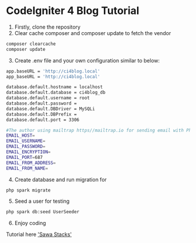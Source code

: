 # CodeIgniter 4 Blog Tutorial

1. Firstly, clone the repository
2. Clear cache composer and composer update to fetch the vendor 

```bash
composer clearcache
composer update
```

3. Create .env file and your own configuration similar to below:

```bash
app.baseURL = 'http://ci4blog.local'
app_baseURL = 'http://ci4blog.local'

database.default.hostname = localhost
database.default.database = ci4blog_db
database.default.username = root
database.default.password = 
database.default.DBDriver = MySQLi
database.default.DBPrefix = 
database.default.port = 3306

#The author using mailtrap https//mailtrap.io for sending email with PhpMailer using below config
EMAIL_HOST=
EMAIL_USERNAME=
EMAIL_PASSWORD=
EMAIL_ENCRYPTION=
EMAIL_PORT=687
EMAIL_FROM_ADDRESS=
EMAIL_FROM_NAME=
```

4. Create database and run migration for 

```bash
php spark migrate
```

5. Seed a user for testing

```bash
php spark db:seed UserSeeder
```

6. Enjoy coding


Tutorial here ['Sawa Stacks'](https://youtu.be/o-Yhyz28MPA?si=DuYU-yegB7INIzZ3)
